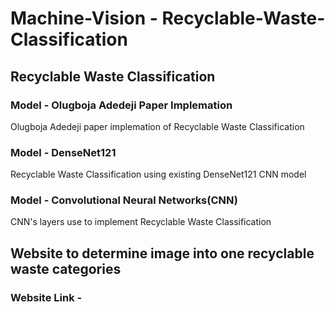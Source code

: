# Machine-Vision - Recyclable-Waste-Classification

## Recyclable Waste Classification

### Model - Olugboja Adedeji Paper Implemation
  Olugboja Adedeji paper implemation of Recyclable Waste Classification  

### Model - DenseNet121
  Recyclable Waste Classification using existing DenseNet121 CNN model  

### Model - Convolutional Neural Networks(CNN)
  CNN's layers use to implement Recyclable Waste Classification
  
  
## Website to determine image into one recyclable waste categories
  ### Website Link - 

